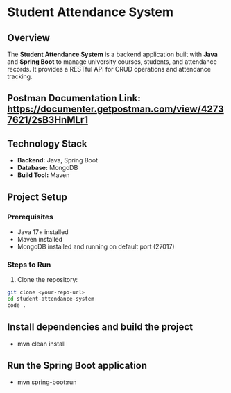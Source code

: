 # Student Attendance System

## Overview
The **Student Attendance System** is a backend application built with **Java** and **Spring Boot** to manage university courses, students, and attendance records. It provides a RESTful API for CRUD operations and attendance tracking.

## Postman Documentation Link: https://documenter.getpostman.com/view/42737621/2sB3HnMLr1

## Technology Stack
- **Backend:** Java, Spring Boot  
- **Database:** MongoDB  
- **Build Tool:** Maven  

## Project Setup

### Prerequisites
- Java 17+ installed  
- Maven installed  
- MongoDB installed and running on default port (27017)

### Steps to Run
1. Clone the repository:
```bash
git clone <your-repo-url>
cd student-attendance-system
code .
```

## Install dependencies and build the project
- mvn clean install

## Run the Spring Boot application
- mvn spring-boot:run
